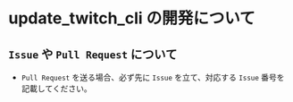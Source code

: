 # update_twitch_cli の開発について

## `Issue` や `Pull Request` について

- `Pull Request` を送る場合、必ず先に `Issue` を立て、対応する `Issue` 番号を記載してください。

